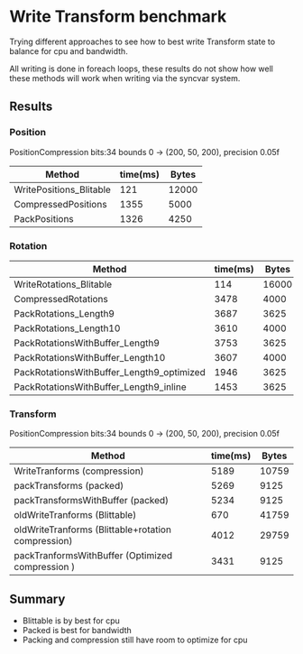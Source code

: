 # Write Transform benchmark

Trying different approaches to see how to best write Transform state to balance for cpu and bandwidth.

All writing is done in foreach loops, these results do not show how well these methods will work when writing via the syncvar system.

## Results 

### Position
PositionCompression bits:34
bounds 0 -> (200, 50, 200),
precision 0.05f

Method                  | time(ms) | Bytes
------------------------|----------|-------
WritePositions_Blitable |  121     | 12000
CompressedPositions     | 1355     |  5000
PackPositions           | 1326     |  4250

### Rotation

Method                                    | time(ms) | Bytes
------------------------------------------|----------|-------
WriteRotations_Blitable                   |  114     | 16000
CompressedRotations                       | 3478     |  4000
PackRotations_Length9                     | 3687     |  3625
PackRotations_Length10                    | 3610     |  4000
PackRotationsWithBuffer_Length9           | 3753     |  3625
PackRotationsWithBuffer_Length10          | 3607     |  4000
PackRotationsWithBuffer_Length9_optimized | 1946     |  3625
PackRotationsWithBuffer_Length9_inline    | 1453     |  3625

### Transform
PositionCompression bits:34
bounds 0 -> (200, 50, 200),
precision 0.05f

Method                                             | time(ms) | Bytes
---------------------------------------------------|----------|-------
WriteTranforms (compression)                       | 5189     | 10759
packTransforms (packed)                            | 5269     |  9125
packTransformsWithBuffer (packed)                  | 5234     |  9125 
oldWriteTranforms (Blittable)                      |  670     | 41759
oldWriteTranforms (Blittable+rotation compression) | 4012     | 29759
packTranformsWithBuffer (Optimized compression )   | 3431     |  9125


## Summary

- Blittable is by best for cpu
- Packed is best for bandwidth
- Packing and compression still have room to optimize for cpu
